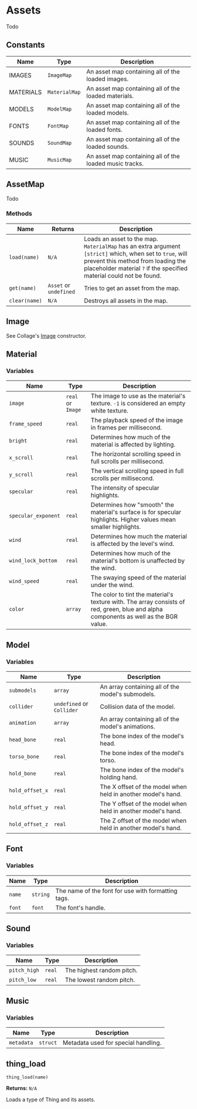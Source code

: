 # Assets

Todo

## Constants

| Name | Type | Description |
| ---- | ---- | ----------- |
| IMAGES | `ImageMap` | An asset map containing all of the loaded images. |
| MATERIALS | `MaterialMap` | An asset map containing all of the loaded materials. |
| MODELS | `ModelMap` | An asset map containing all of the loaded models. |
| FONTS | `FontMap` | An asset map containing all of the loaded fonts. |
| SOUNDS | `SoundMap` | An asset map containing all of the loaded sounds. |
| MUSIC | `MusicMap` | An asset map containing all of the loaded music tracks. |

## AssetMap

Todo

### Methods

| Name | Returns | Description |
| ---- | ------- | ----------- |
| `load(name)` | `N/A` | Loads an asset to the map. `MaterialMap` has an extra argument `[strict]` which, when set to `true`, will prevent this method from loading the placeholder material `?` if the specified material could not be found. |
| `get(name)` | `Asset` or `undefined` | Tries to get an asset from the map. |
| `clear(name)` | `N/A` | Destroys all assets in the map. |

## Image

See Collage's [Image](https://tabularelf.com/docs/collage/#/0.3.0/collage-image) constructor.

## Material

### Variables

| Name | Type | Description |
| ---- | ---- | ----------- |
| `image` | `real` or `Image` | The image to use as the material's texture. `-1` is considered an empty white texture. |
| `frame_speed` | `real` | The playback speed of the image in frames per millisecond. |
| `bright` | `real` | Determines how much of the material is affected by lighting. |
| `x_scroll` | `real` | The horizontal scrolling speed in full scrolls per millisecond. |
| `y_scroll` | `real` | The vertical scrolling speed in full scrolls per millisecond. |
| `specular` | `real` | The intensity of specular highlights. |
| `specular_exponent` | `real` | Determines how "smooth" the material's surface is for specular highlights. Higher values mean smaller highlights. |
| `wind` | `real` | Determines how much the material is affected by the level's wind. |
| `wind_lock_bottom` | `real` | Determines how much of the material's bottom is unaffected by the wind. |
| `wind_speed` | `real` | The swaying speed of the material under the wind. |
| `color` | `array` | The color to tint the material's texture with. The array consists of red, green, blue and alpha components as well as the BGR value. |

## Model

### Variables

| Name | Type | Description |
| ---- | ---- | ----------- |
| `submodels` | `array` | An array containing all of the model's submodels. |
| `collider` | `undefined` or `Collider` | Collision data of the model. |
| `animation` | `array` | An array containing all of the model's animations. |
| `head_bone` | `real` | The bone index of the model's head. |
| `torso_bone` | `real` | The bone index of the model's torso. |
| `hold_bone` | `real` | The bone index of the model's holding hand. |
| `hold_offset_x` | `real` | The X offset of the model when held in another model's hand. |
| `hold_offset_y` | `real` | The Y offset of the model when held in another model's hand. |
| `hold_offset_z` | `real` | The Z offset of the model when held in another model's hand. |

## Font

### Variables

| Name | Type | Description |
| ---- | ---- | ----------- |
| `name` | `string` | The name of the font for use with formatting tags. |
| `font` | `font` | The font's handle. |

## Sound

### Variables

| Name | Type | Description |
| ---- | ---- | ----------- |
| `pitch_high` | `real` | The highest random pitch. |
| `pitch_low` | `real` | The lowest random pitch. |

## Music

### Variables

| Name | Type | Description |
| ---- | ---- | ----------- |
| `metadata` | `struct` | Metadata used for special handling. |

## thing_load

`thing_load(name)`

**Returns:** `N/A`

Loads a type of Thing and its assets.